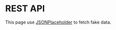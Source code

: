 # REST API

This page use [JSONPlaceholder](https://jsonplaceholder.typicode.com) to fetch fake data.
